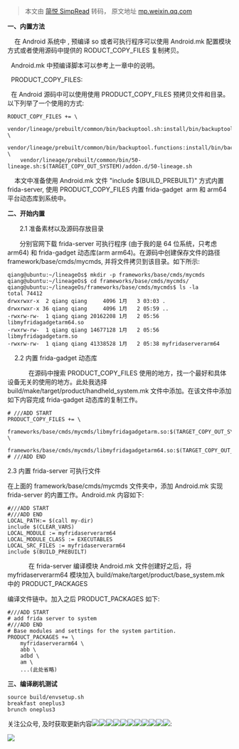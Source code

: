 > 本文由 [简悦 SimpRead](http://ksria.com/simpread/) 转码， 原文地址 [mp.weixin.qq.com](https://mp.weixin.qq.com/s?__biz=Mzg2MjU1NDE1NA==&mid=2247483871&idx=1&sn=ef4971b75f64b56891d372524b02f36d&chksm=ce07509af970d98c35940ff547c4afdf783bc04bde007012bfb80dc8a6e6f0d5a64f1a6d3bf4&scene=126&sessionid=1609675989&key=d15f9fba2045db2074ee58a01f112d6a7d9eef09f46ca2f907747234eb2e55f82f048508a0c697b2afa46d25e4957b8f247b9b8732eb7a3909d601890e1c3f97e6528a615db50c8c54907eb8b8dffbe2184ac532e602fb7a3c54db4d9329080fb2fe0b14870c2d7b9bb1037711dfab7ef4c5fb4b9e259bfa26036281d89ce480&ascene=1&uin=MTEzMjI1NDQxNg%3D%3D&devicetype=Windows+10+x64&version=62090538&lang=zh_CN&exportkey=A5MwOe%2FRi1DwPzMP3oqmCyw%3D&pass_ticket=VdmGoHi12%2F5L2IgPrGbEsnQ4As%2F5lDdJyRfnrfUW5gUrPt%2FXKT9yA9wDV9sLT%2BSp&wx_header=0)

**一、内置方法**

    在 Android 系统中 , 预编译 so 或者可执行程序可以使用 Android.mk 配置模块方式或者使用源码中提供的 RODUCT_COPY_FILES 复制拷贝。

  Android.mk 中预编译脚本可以参考上一章中的说明。

  PRODUCT_COPY_FILES:

  在 Android 源码中可以使用使用 PRODUCT_COPY_FILES 预拷贝文件和目录。以下列举了一个使用的方式:

```
RODUCT_COPY_FILES += \
    vendor/lineage/prebuilt/common/bin/backuptool.sh:install/bin/backuptool.sh \
    vendor/lineage/prebuilt/common/bin/backuptool.functions:install/bin/backuptool.functions \
    vendor/lineage/prebuilt/common/bin/50-lineage.sh:$(TARGET_COPY_OUT_SYSTEM)/addon.d/50-lineage.sh

```

    本文中准备使用 Android.mk 文件 "include $(BUILD_PREBUILT)" 方式内置 frida-server, 使用 PRODUCT_COPY_FILES 内置 frida-gadget  arm 和 arm64 平台动态库到系统中。 

**二、开始内置**  

       2.1 准备素材以及源码存放目录

       分别官网下载 frida-server 可执行程序 (由于我的是 64 位系统，只考虑 arm64) 和 frida-gadget 动态库(arm arm64)。在源码中创建保存文件的路径 framework/base/cmds/mycmds, 并将文件拷贝到该目录。如下所示:

```
qiang@ubuntu:~/lineageOs$ mkdir -p frameworks/base/cmds/mycmds
qiang@ubuntu:~/lineageOs$ cd frameworks/base/cmds/mycmds/
qiang@ubuntu:~/lineageOs/frameworks/base/cmds/mycmds$ ls -la
total 74412
drwxrwxr-x  2 qiang qiang     4096 1月   3 03:03 .
drwxrwxr-x 36 qiang qiang     4096 1月   2 05:59 ..
-rwxrw-rw-  1 qiang qiang 20162208 1月   2 05:56 libmyfridagadgetarm64.so
-rwxrw-rw-  1 qiang qiang 14677128 1月   2 05:56 libmyfridagadgetarm.so
-rwxrw-rw-  1 qiang qiang 41338528 1月   2 05:38 myfridaserverarm64

```

    2.2 内置 frida-gadget 动态库

            在源码中搜索 PRODUCT_COPY_FILES 使用的地方，找一个最好和具体设备无关的使用的地方。此处我选择 build/make/target/product/handheld_system.mk 文件中添加。在该文件中添加如下内容完成 frida-gadget 动态库的复制工作。

```
# ///ADD START
PRODUCT_COPY_FILES += \
    frameworks/base/cmds/mycmds/libmyfridagadgetarm.so:$(TARGET_COPY_OUT_SYSTEM)/lib/libmygadget.so \
    frameworks/base/cmds/mycmds/libmyfridagadgetarm64.so:$(TARGET_COPY_OUT_SYSTEM)/lib64/libmygadget.so
# ///ADD END

```

2.3 内置 frida-server 可执行文件

 在上面的 framework/base/cmds/mycmds 文件夹中，添加 Android.mk 实现 frida-server 的内置工作。Android.mk 内容如下:

```
#///ADD START
#///ADD END
LOCAL_PATH:= $(call my-dir)
include $(CLEAR_VARS)
LOCAL_MODULE := myfridaserverarm64
LOCAL_MODULE_CLASS := EXECUTABLES
LOCAL_SRC_FILES := myfridaserverarm64
include $(BUILD_PREBUILT)

```

            在 frida-server 编译模块 Android.mk 文件创建好之后，将 myfridaserverarm64 模块加入 build/make/target/product/base_system.mk 中的 PRODUCT_PACKAGES 

编译文件链中。加入之后 PRODUCT_PACKAGES 如下:

```
#///ADD START
# add frida server to system
#///ADD END
# Base modules and settings for the system partition.
PRODUCT_PACKAGES += \
    myfridaserverarm64 \
    abb \
    adbd \
    am \
    ...(此处省略)

```

**三、编译刷机测试**   

```
source build/envsetup.sh
breakfast oneplus3
brunch oneplus3

```

关注公众号, 及时获取更新内容![](https://mmbiz.qpic.cn/mmbiz_png/9vkUcew5431OFuEQDfZ2gLpl60bK0KvRNyVWZLOgVueo2AXqTKPKCjXicIWP37spOUsjicf9MqD0gmlQj1Fcv6rw/640?wx_fmt=png)![](https://mmbiz.qpic.cn/mmbiz_png/9vkUcew5431OFuEQDfZ2gLpl60bK0KvRNyVWZLOgVueo2AXqTKPKCjXicIWP37spOUsjicf9MqD0gmlQj1Fcv6rw/640?wx_fmt=png)![](https://mmbiz.qpic.cn/mmbiz_png/9vkUcew5431OFuEQDfZ2gLpl60bK0KvRNyVWZLOgVueo2AXqTKPKCjXicIWP37spOUsjicf9MqD0gmlQj1Fcv6rw/640?wx_fmt=png)![](https://mmbiz.qpic.cn/mmbiz_png/9vkUcew5431OFuEQDfZ2gLpl60bK0KvRNyVWZLOgVueo2AXqTKPKCjXicIWP37spOUsjicf9MqD0gmlQj1Fcv6rw/640?wx_fmt=png)![](https://mmbiz.qpic.cn/mmbiz_png/9vkUcew5431OFuEQDfZ2gLpl60bK0KvRNyVWZLOgVueo2AXqTKPKCjXicIWP37spOUsjicf9MqD0gmlQj1Fcv6rw/640?wx_fmt=png)![](https://mmbiz.qpic.cn/mmbiz_png/9vkUcew5431OFuEQDfZ2gLpl60bK0KvRNyVWZLOgVueo2AXqTKPKCjXicIWP37spOUsjicf9MqD0gmlQj1Fcv6rw/640?wx_fmt=png)![](https://mmbiz.qpic.cn/mmbiz_png/9vkUcew5431OFuEQDfZ2gLpl60bK0KvRNyVWZLOgVueo2AXqTKPKCjXicIWP37spOUsjicf9MqD0gmlQj1Fcv6rw/640?wx_fmt=png)![](https://mmbiz.qpic.cn/mmbiz_png/9vkUcew5431OFuEQDfZ2gLpl60bK0KvRNyVWZLOgVueo2AXqTKPKCjXicIWP37spOUsjicf9MqD0gmlQj1Fcv6rw/640?wx_fmt=png)![](https://mmbiz.qpic.cn/mmbiz_png/9vkUcew5431OFuEQDfZ2gLpl60bK0KvRNyVWZLOgVueo2AXqTKPKCjXicIWP37spOUsjicf9MqD0gmlQj1Fcv6rw/640?wx_fmt=png)![](https://mmbiz.qpic.cn/mmbiz_png/9vkUcew5431OFuEQDfZ2gLpl60bK0KvRNyVWZLOgVueo2AXqTKPKCjXicIWP37spOUsjicf9MqD0gmlQj1Fcv6rw/640?wx_fmt=png)![](https://mmbiz.qpic.cn/mmbiz_png/9vkUcew5431OFuEQDfZ2gLpl60bK0KvRNyVWZLOgVueo2AXqTKPKCjXicIWP37spOUsjicf9MqD0gmlQj1Fcv6rw/640?wx_fmt=png):

![](https://mmbiz.qpic.cn/mmbiz_jpg/9vkUcew5433EbW6ic6fzDiceyEicPe0kTjRnyKCFcMFoicc7APewgUGMuS7BRMiaiaWFrFvjTuUFd4TG2oD2taRVaUBQ/640?wx_fmt=jpeg)